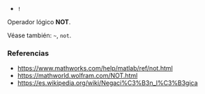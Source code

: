 * `!`

Operador lógico **NOT**.

Véase también: `~`, `not`.

### Referencias

* https://www.mathworks.com/help/matlab/ref/not.html
* https://mathworld.wolfram.com/NOT.html
* https://es.wikipedia.org/wiki/Negaci%C3%B3n_l%C3%B3gica
